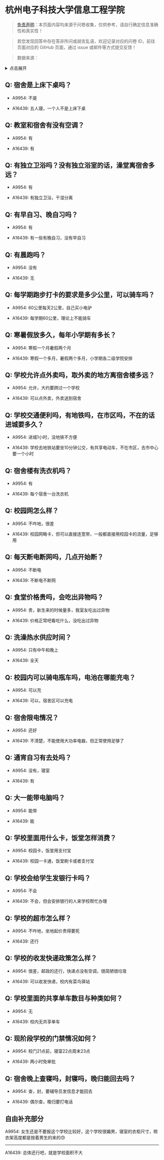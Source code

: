 # 杭州电子科技大学信息工程学院

> [免责声明](https://colleges.chat/#_3)：本页面内容均来源于问卷收集，仅供参考，请自行确定信息准确性和真实性！

> 若您发现回答中存在答非所问或胡言乱语，欢迎记录对应的问卷 ID，前往页面对应的 GitHub 页面，通过 issue 或邮件等方式提交反馈！

> 数据来源：

<details><summary>点击展开</summary>
<ul>
<li>A9954: 1227670036@qq.com (2022 年 06 月)</li>
<li>A16439: 匿名 (2022 年 11 月)</li>
</ul>
</details>

## Q: 宿舍是上床下桌吗？

- A9954: 不是

- A16439: 五人寝，一个人不是上床下桌

## Q: 教室和宿舍有没有空调？

- A9954: 有

- A16439: 有

## Q: 有独立卫浴吗？没有独立浴室的话，澡堂离宿舍多远？

- A9954: 有

- A16439: 有独立卫浴，干湿分离

## Q: 有早自习、晚自习吗？

- A9954: 有

- A16439: 有一些有晚自习，没有早自习

## Q: 有晨跑吗？

- A9954: 没有

- A16439: 无

## Q: 每学期跑步打卡的要求是多少公里，可以骑车吗？

- A9954: 60公里每天2公里，自己买小电驴

- A16439: 每学期60公里，理论上不能骑车

## Q: 寒暑假放多久，每年小学期有多长？

- A9954: 寒假一个月暑假两个月

- A16439: 寒假一个多月，暑假两个多月，小学期各二级学院安排

## Q: 学校允许点外卖吗，取外卖的地方离宿舍楼多远？

- A9954: 允许，大约要跨过一个学校

- A16439: 可以点外卖，外卖送到宿舍

## Q: 学校交通便利吗，有地铁吗，在市区吗，不在的话进城要多久？

- A9954: 进城1小时，没地铁不方便

- A16439: 学校去地铁站要坐10分钟公交，有共享电动车，不在市区，去市中心要一个小时

## Q: 宿舍楼有洗衣机吗？

- A9954: 有

- A16439: 每个宿舍一台洗衣机

## Q: 校园网怎么样？

- A9954: 不咋地，很差

- A16439: 校园网略卡，但可以直接连宽带，一般都直接用校园卡的流量，足够用

## Q: 每天断电断网吗，几点开始断？

- A9954: 不断电

- A16439: 不断电不断网

## Q: 食堂价格贵吗，会吃出异物吗？

- A9954: 贵，新生来的时候量多，我室友吃出过异物

- A16439: 价格正常吧看吃什么，没吃出过异物

## Q: 洗澡热水供应时间？

- A9954: 只有中午和晚上

- A16439: 全天

## Q: 校园内可以骑电瓶车吗，电池在哪能充电？

- A9954: 可以充

- A16439: 可以，宿舍区可以充电

## Q: 宿舍限电情况？

- A9954: 还好

- A16439: 不清楚，不能使用大功率电器，但正常使用足够了

## Q: 通宵自习有去处吗？

- A9954: 没有，寝室

- A16439: 有

## Q: 大一能带电脑吗？

- A9954: 能带

- A16439: 能

## Q: 学校里面用什么卡，饭堂怎样消费？

- A9954: 校园卡，饭堂用支付宝

- A16439: 校园一卡通，饭堂刷卡或者支付宝

## Q: 学校会给学生发银行卡吗？

- A9954: 不会

- A16439: 不会，但会安排银行的人来学校帮忙办理

## Q: 学校的超市怎么样？

- A9954: 不咋地，坐地起价贵得要死

- A16439: 还行

## Q: 学校的收发快递政策怎么样？

- A9954: 很差，邮政的还行，快递点没有空调，很简陋很垃圾

- A16439: 可以收发快递，校内有菜鸟驿站

## Q: 学校里面的共享单车数目与种类如何？

- A9954: 无

- A16439: 校内无共享单车

## Q: 现阶段学校的门禁情况如何？

- A9954: 校门21点前，寝室22点周末23点

- A16439: 两小时免审批

## Q: 宿舍晚上查寝吗，封寝吗，晚归能回去吗？

- A9954: 查，封，要辅导员发信息才能回去

- A16439: 偶尔查，晚归要打电话

## 自由补充部分

A9954: 女生还是不要报这个学校比较好，这个学校很媚男，寝室的衣柜尺寸，晾衣架高度都是按着男生的来的😓

***

A16439: 总体还行吧，就是学校面积不大